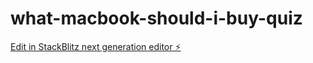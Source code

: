 # what-macbook-should-i-buy-quiz

[Edit in StackBlitz next generation editor ⚡️](https://stackblitz.com/~/github.com/hamisbela/what-macbook-should-i-buy-quiz)